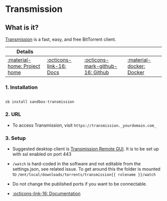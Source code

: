 # Transmission

## What is it?

[Transmission](https://transmissionbt.com/) is a fast, easy, and free BitTorrent client.

| Details     |             |             |             |
|-------------|-------------|-------------|-------------|
| [:material-home: Project home ](https://transmissionbt.com/) | [:octicons-link-16: Docs](https://github.com/transmission/transmission/wiki) | [:octicons-mark-github-16: Github](https://github.com/transmission/transmission) | [:material-docker: Docker ](https://hub.docker.com/r/linuxserver/transmission)|

### 1. Installation

``` shell

sb install sandbox-transmission

```

### 2. URL

- To access Transmission, visit `https://transmission._yourdomain.com_`

### 3. Setup

- Suggested desktop client is [Transmission Remote GUI](https://github.com/transmission-remote-gui/transgui). It is to be set up with ssl enabled on port 443

- `/watch` is hard-coded in the software and not editable from the settings.json, see related issue. To get around this the folder is mounted to `/mnt/local/downloads/torrents/transmission{{ rolename }}/watch`

- Do not change the published ports if you want to be connectable.

- [:octicons-link-16: Documentation](https://github.com/transmission/transmission/wiki)
